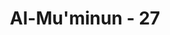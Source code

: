 ---
title: "Al-Mu'minun - 27"
no: 27
arabic_no: ٢٧
ayah: فَاَوْحَيْنَآ اِلَيْهِ اَنِ اصْنَعِ الْفُلْكَ بِاَعْيُنِنَا وَوَحْيِنَا فَاِذَا جَاۤءَ اَمْرُنَا وَفَارَ التَّنُّوْرُۙ فَاسْلُكْ فِيْهَا مِنْ كُلٍّ زَوْجَيْنِ اثْنَيْنِ وَاَهْلَكَ اِلَّا مَنْ سَبَقَ عَلَيْهِ الْقَوْلُ مِنْهُمْۚ وَلَا تُخَاطِبْنِيْ فِى الَّذِيْنَ ظَلَمُوْاۚ اِنَّهُمْ مُّغْرَقُوْنَ
translation: "Lalu Kami wahyukan kepadanya, “Buatlah kapal di bawah pengawasan dan petunjuk Kami, maka apabila perintah Kami datang dan tanur (dapur) telah memancarkan air, maka masukkanlah ke dalam (kapal) itu sepasang-sepasang dari setiap jenis, juga keluargamu, kecuali orang yang lebih dahulu ditetapkan (akan ditimpa siksaan) di antara mereka. Dan janganlah engkau bicarakan dengan-Ku tentang orang-orang yang zalim, sesungguhnya mereka itu akan ditenggelamkan."
tafsir: "Setelah doa Nuh diperkenankan, maka Allah mewahyukan kepada-nya, agar ia mulai membuat perahu di bawah pengawasan dan petunjuk wahyu-Nya, supaya perahu itu kokoh dan tidak mudah mengalami kerusakan dan supaya Nuh mengetahui teknik pembuatannya, sebab pembuatan sebuah perahu yang besar dan kukuh tentu saja memerlukan keahlian. Apabila perintah Allah sudah datang untuk membinasakan kaumnya dengan topan yang besar, dan tanda-tandanya sudah tampak, yaitu tannur tempat membakar roti di bawah tanah sudah mulai memancarkan air, maka Allah menyuruh Nabi Nuh memasukkan ke dalam perahu itu sepasang jantan dan betina dari tiap-tiap jenis binatang. Dalam perahu dibuat bertingkat-tingkat. Tingkat yang paling bawah untuk binatang buas seperti singa, harimau, dan sebagainya. Di tingkat kedua binatang ternak seperti: sapi, kambing, dan sebagainya. Di tingkat ketiga semua jenis burung sepasang-pasang dan di tingkat yang paling atas sekali Nabi Nuh dengan sekalian keluarganya yang selamat, di antaranya tiga orang putranya: Sam, Ham dan Yafis. Adapun putra beliau yang bernama Kanan termasuk orang yang tenggelam, karena ia tidak mau ikut bersama ayahnya.\n\nDengan dimasukkannya setiap jenis binatang yang ada pada waktu itu, maka perahu Nuh merupakan kebun binatang yang lengkap. Semua binatang yang tidak masuk ke dalam perahu dan orang kafir yang tidak mengikuti ajakan Nabi Nuh ditenggelamkan dalam topan besar itu, sesuai dengan ancaman Allah bahwa mereka akan ditimpa azab. Allah sebelumnya melarang Nuh supaya jangan memberitahukan rencana Allah dan maksud pembuatan perahu kepada orang-orang yang zalim itu, karena mereka semuanya akan ditenggelamkan."
---